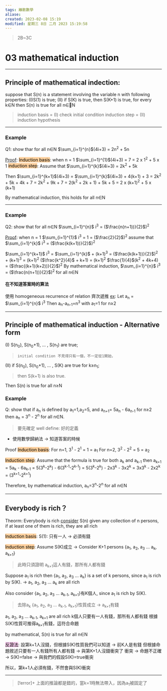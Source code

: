 ```yaml
---
tags: 離散數學
aliase: 
created: 2023-02-08 15:19
modified: 星期三 8日 二月 2023 15:19:58
---
```


>2B~3C
# 03 mathematical induction
***
## Principle of mathematical indection:

suppose that S(n) is a statement involving the variable n with following properties:
(I)S(1) is true;
(II) if S(K) is true, then S(K+1) is true, for every k∈N
then S(n) is true for all n∈N

>induction basis = (I) check initial condition
>induction step = (II) induction hypothesis

***
### Example
Q1: show thar for all n∈N $\sum_{i=1}^{n}$(4i+3) = 2n<sup>2</sup> + 5n

<u>Proof</u>: 
<mark style="background: #FFB86CA6;">Induction basis</mark>: 
when n = 1 $\sum_{i=1}^{1}$(4i+3) = 7 = 2 x 1<sup>2</sup> + 5 x 1
<mark style="background: #FFB86CA6;">induction step</mark>: 
Assume that $\sum_{i=1}^{k}$(4i+3) = 2k<sup>2</sup> + 5k

Then $\sum_{i=1}^{k+1}$(4i+3) = $\sum_{i=1}^{k}$(4i+3) + 4(k+1) + 3
= 2k<sup>2</sup> + 5k + 4k + 7 
= 2k<sup>2</sup> + 9k + 7
= 2(k<sup>2</sup> + 2k + 1) + 5k + 5
= 2 x (k+1)<sup>2</sup> + 5 x (k+1)

By mathematical induction, this holds for all n∈N
***
### Example
Q2: show that for all n∈N $\sum_{i=1}^{n}$ i<sup>3</sup> = ($\frac{n(n+1))}{2}$)<sup>2</sup> 

<u>Proof</u>:
when n = 1 $\sum_{i=1}^{1}$ i<sup>3</sup> = 1 = ($\frac{2}{2}$)<sup>2</sup>
assume that $\sum_{i=1}^{k}$ i<sup>3</sup> = ($\frac{k(k+1))}{2}$)<sup>2</sup>   

$\sum_{i=1}^{k+1}$ i<sup>3</sup> = $\sum_{i=1}^{k}$ + (k+1)<sup>3</sup>
= ($\frac{k(k+1))}{2}$)<sup>2</sup> + (k+1)<sup>3</sup>
= (k+1)<sup>2</sup> ($\frac{k^2}{4}$ + k+1)
= (k+1)<sup>2</sup> $\frac{1}{4}$(k<sup>2</sup> + 4k+4)
= ($\frac{(k+1)(k+2))}{2}$)<sup>2</sup>
By mathematical induction, $\sum_{i=1}^{n}$ i<sup>3</sup> = ($\frac{n(n+1))}{2}$)<sup>2</sup>  for all n∈N

#### 在不知道答案時的算法 
使用 homogeneous recurrence of relation 齊次遞推
<u>ex</u>:
Let a<sub>n</sub> = $\sum_{i=1}^{n}$ i<sup>3</sup>  Then   a<sub>n</sub>-a<sub>n-1</sub>=n<sup>3</sup>   with a<sub>1</sub>=1   for n≥2



***
## Principle of mathematical induction - Alternative form

(I) S(n<sub>0</sub>), S(n<sub>0</sub>+1), ... , S(n<sub>1</sub>) are true;
>`initial condition 不見得只有一個，不一定從1開始，`

(II) if S(n<sub>0</sub>), S(n<sub>0</sub>+1), ... , S(K) are true for k≥n<sub>1</sub>;
> then S(k+1) is also true.

Then S(n) is true for all n≥N

### Example
Q: show that if a<sub>n</sub> is defined by a<sub>1</sub>=1,a<sub>2</sub>=5,
and a<sub>n+1</sub>= 5a<sub>n</sub> - 6a<sub>n-1</sub> for n≥2
then a<sub>n</sub> = 3<sup>n</sup> - 2<sup>n</sup> for all n∈N.
>要先確定 well define: 好的定義

- 使用數學歸納法 -> 知道答案的時候

Proof
<mark style="background: #FFB86CA6;">Induction basis</mark>: 
For n=1, 3<sup>1</sup> - 2<sup>1</sup> = 1 = a<sub>1</sub>
For n=2, 3<sup>2</sup> - 2<sup>2</sup> = 5 = a<sub>2</sub>

<mark style="background: #FFB86CA6;">Induction step</mark>:
Assume that the formula is true for both a<sub>k</sub> and a<sub>k-1</sub>
then a<sub>k+1</sub> = 5a<sub>k</sub> - 6a<sub>k-1</sub>
= 5(3<sup>k</sup>-2<sup>k</sup>) - 6(3<sup>k-1</sup>-2<sup>k-1</sup>)
= 5(3<sup>k</sup>-2<sup>k</sup>) - 2x3<sup>k</sup> - 3x2<sup>k</sup>
= 3x3<sup>k</sup> - 2x2<sup>k</sup>
= (3<sup>k+1</sup>-2<sup>k+1</sup>)

Therefore, by mathematical induction, a<sub>n</sub>=3<sup>n</sup>-2<sup>n</sup> for all n∈N
***
## Everybody is rich？

Theorm: Everybody is rich
<u>consider</u> S(n) given any collection of n persons, if at least one of them is rich, they are all rich

<mark style="background: #FFB86CA6;">Induction basis</mark>:
S(1): 只有一人 -> 必須有錢

<mark style="background: #FFB86CA6;">Induction step</mark>:
Assume S(K)成立 -> 
Consider K+1 persons {a<sub>1</sub>, a<sub>2</sub>, a<sub>3</sub> ... a<sub>k</sub>, a<sub>k+1</sub>}
>此時只須證明 a<sub>k+1</sub>這人有錢，那所有人都有錢

Suppose a<sub>1</sub> is rich
then {a<sub>1</sub>, a<sub>2</sub>, a<sub>3</sub> ... a<sub>k</sub>} is a set of k persons, since a<sub>1</sub> is rich by S(K).
-> a<sub>1</sub>, a<sub>2</sub>, a<sub>3</sub> ... a<sub>k</sub> are all rich

Also consider {a<sub>1</sub>, a<sub>2</sub>, a<sub>3</sub> ... a<sub>k-1</sub>, a<sub>k+1</sub>}有K個人, since a<sub>1</sub> is rich by S(K).
>去除a<sub>k</sub> {a<sub>1</sub>, a<sub>2</sub>, a<sub>3</sub> ... a<sub>k-1</sub>, a<sub>k+1</sub>}性質成立 -> a<sub>k+1</sub>有錢

a<sub>1</sub>, a<sub>2</sub>, a<sub>3</sub> ... a<sub>k-1</sub>, a<sub>k+1</sub> are all rich
k個人只要有一人有錢，那所有人都有錢
根據S(K)性質可推得a<sub>k+1</sub>有錢，這符合命題

by mathematical, S(n) is true for all n∈N

<mark style="background: #FFB8EBA6;">反證法</mark>:
設第k+1人沒錢，但根據S(K)性質我們可以知道 -> 前K人是有錢
但根據命題敘述只要有一人有錢所有人都有錢 -> 與第K+1人沒錢衝突了
衝突 -> 命題不正確 -> S(K)=false -> 與我們的假設S(K)=true衝突

所以，第k+1人必須有錢，不然會與S(K)衝突
***

>[!error]+
>上面的推論都是錯的，當k=1時無法帶入，因為a<sub>1</sub>被固定了